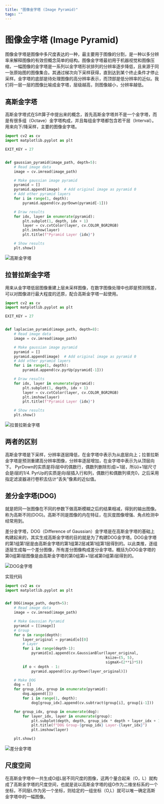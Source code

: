 ```yaml
---
title: "图像金字塔 (Image Pyramid)"
tags: ""
---
```


# 图像金字塔 (Image Pyramid)

图像金字塔是图像中多尺度表达的一种，最主要用于图像的分割，是一种以多分辨率来解释图像的有效但概念简单的结构。图像金字塔最初用于机器视觉和图像压缩，一幅图像的金字塔是一系列以金字塔形状排列的分辨率逐步降低，且来源于同一张原始图的图像集合。其通过梯次向下采样获得，直到达到某个终止条件才停止采样。金字塔的底部是待处理图像的高分辨率表示，而顶部是低分辨率的近似。我们将一层一层的图像比喻成金字塔，层级越高，则图像越小，分辨率越低。

## 高斯金字塔

高斯金字塔式在Sift算子中提出来的概念，首先高斯金字塔并不是一个金字塔，而是有很多组（Octave）金字塔构成，并且每组金字塔都包含若干层（Interval）。
用来向下/降采样，主要的图像金字塔。

```python
import cv2 as cv
import matplotlib.pyplot as plt

EXIT_KEY = 27


def gaussian_pyramid(image_path, depth=5):
    # Read image data
    image = cv.imread(image_path)

    # Make gaussian image pyramid
    pyramid = []
    pyramid.append(image)  # Add original image as pyramid 0
    # Add other pyramid layers
    for i in range(1, depth):
        pyramid.append(cv.pyrDown(pyramid[-1]))

    # Draw results
    for idx, layer in enumerate(pyramid):
        plt.subplot(1, depth, idx + 1)
        layer = cv.cvtColor(layer, cv.COLOR_BGR2RGB)
        plt.imshow(layer)
        plt.title(f"Pyramid Layer {idx}")

    # Show results
    plt.show()

```

![高斯金字塔](/home/ling/BoostNote/images/Gaussian-Pyramid.png)

## 拉普拉斯金字塔

用来从金字塔低层图像重建上层未采样图像，在数字图像处理中也即是预测残差，可以对图像进行最大程度的还原，配合高斯金字塔一起使用。  

```python
import cv2 as cv
import matplotlib.pyplot as plt

EXIT_KEY = 27


def laplacian_pyramid(image_path, depth=8):
    # Read image data
    image = cv.imread(image_path)

    # Make gaussian image pyramid
    pyramid = []
    pyramid.append(image)  # Add original image as pyramid 0
    # Add other pyramid layers
    for i in range(1, depth):
        pyramid.append(cv.pyrUp(pyramid[-1]))

    # Draw results
    for idx, layer in enumerate(pyramid):
        plt.subplot(1, depth, idx + 1)
        layer = cv.cvtColor(layer, cv.COLOR_BGR2RGB)
        plt.imshow(layer)
        plt.title(f"Pyramid Layer {idx}")

    # Show results
    plt.show()

```

![拉普拉斯金字塔](/home/ling/BoostNote/images/Laplacian-Pyramid.png)

## 两者的区别

高斯金字塔是下采样，分辨率逐层降低，在金字塔中表示为从底层向上；拉普拉斯金字塔是预测重建高分辨率图像，分辨率逐层增加，在金字塔中表示为从顶层向下。
PyrDown的实质是将i层中的偶数行，偶数列删除形成i+1层，所以i+1层尺寸会是i层的1/4.
PyrUp的实质是向i层插入行和列，偶数行和偶数列填充0，之后采用指定滤波器进行卷积去估计“丢失”像素的近似值。

## 差分金字塔(DOG)

就是把同一张图像在不同的参数下做高斯模糊之后的结果相减，得到的输出图像。称为高斯不同(DOG)。高斯不同是图像的内在特征，在灰度图像增强、角点检测中经常用到。

差分金字塔，DOG（Difference of Gaussian）金字塔是在高斯金字塔的基础上构建起来的，其实生成高斯金字塔的目的就是为了构建DOG金字塔。DOG金字塔的第1组第1层是由高斯金字塔的第1组第2层减第1组第1层得到的。以此类推，逐组逐层生成每一个差分图像，所有差分图像构成差分金字塔。概括为DOG金字塔的第0组第l层图像是由高斯金字塔的第0组第i+1层减第0组第i层得到的。

![DOG金字塔](/home/ling/BoostNote/images/Difference-of-gaussian.png)

实现代码

```python
import cv2 as cv
import matplotlib.pyplot as plt


def DOG(image_path, depth=5):
    # Read image data
    image = cv.imread(image_path)

    # Make Gaussian Pyramid
    pyramid = [[image]]
    # Group
    for o in range(depth):
        layer_original = pyramid[o][0]
        # Layer
        for i in range(depth-1):
            pyramid[o].append(cv.GaussianBlur(layer_original,
                                              ksize=(5, 5),
                                              sigmaX=(2**i)*5))
        if o < depth - 1:
            pyramid.append([cv.pyrDown(layer_original)])

    # Make DOG
    dog = []
    for group_idx, group in enumerate(pyramid):
        dog.append([])
        for i in range(1, depth):
            dog[group_idx].append(cv.subtract(group[i], group[i-1]))

    for group_idx, group in enumerate(dog):
        for layer_idx, layer in enumerate(group):
            plt.subplot(depth, depth, group_idx * depth + layer_idx + 1)
            plt.title(f"DOG Group-{group_idx} Layer-{layer_idx}")
            plt.imshow(layer)

    plt.show()


```

![差分金字塔](/home/ling/BoostNote/images/DOG.png)

## 尺度空间

在高斯金字塔中一共生成O组L层不同尺度的图像，这两个量合起来（O，L）就构成了高斯金字塔的尺度空间，也就是说以高斯金字塔的组O作为二维坐标系的一个坐标，不同层L作为另一个坐标，则给定的一组坐标（O,L）就可以唯一确定高斯金字塔中的一幅图像。
